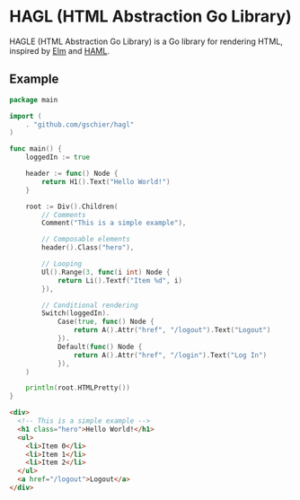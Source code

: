 # HAGL (HTML Abstraction Go Library)

HAGLE (HTML Abstraction Go Library) is a Go library for rendering HTML, inspired 
by [Elm](https://elm-lang.org) and [HAML](https://haml.info).

## Example

```go
package main

import (
    . "github.com/gschier/hagl"
)

func main() {
    loggedIn := true

    header := func() Node {
        return H1().Text("Hello World!")
    }

    root := Div().Children(
        // Comments
        Comment("This is a simple example"),

        // Composable elements
        header().Class("hero"),

        // Looping
        Ul().Range(3, func(i int) Node {
            return Li().Textf("Item %d", i)
        }),

        // Conditional rendering
        Switch(loggedIn).
            Case(true, func() Node {
                return A().Attr("href", "/logout").Text("Logout")
            }).
            Default(func() Node {
                return A().Attr("href", "/login").Text("Log In")
            }),
    )

    println(root.HTMLPretty())
}
```

```html
<div>
  <!-- This is a simple example -->
  <h1 class="hero">Hello World!</h1>
  <ul>
    <li>Item 0</li>
    <li>Item 1</li>
    <li>Item 2</li>
  </ul>
  <a href="/logout">Logout</a>
</div>
```
